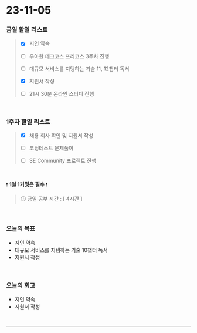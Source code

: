 # 23-11-05
### 금일 할일 리스트
> - [x]  지인 약속
>
> - [ ]  우아한 테크코스 프리코스 3주차 진행
>
> - [ ]  대규모 서비스를 지탱하는 기술 11, 12챕터 독서
>
> - [x]  지원서 작성
>
> - [ ]  21시 30분 온라인 스터디 진행



<br/>

### 1주차 할일 리스트  
> - [x]  채용 회사 확인 및 지원서 작성
>
> - [ ]  코딩테스트 문제풀이
>
> - [ ]  SE Community 프로젝트 진행

<br/>

❗ **1일 1커밋은 필수** ❗
> 🕒 금일 공부 시간 : [ 4시간 ]
  
<br/>

### 오늘의 목표
- 지인 약속
- 대규모 서비스를 지탱하는 기술 10챕터 독서
- 지원서 작성


<br>

### 오늘의 회고
- 지인 약속
- 지원서 작성


<br/>

------------  
